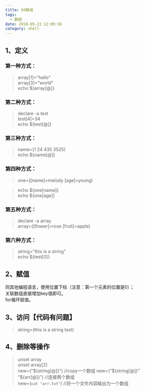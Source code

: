 ```yaml
---
title: 04数组
tags:
  - 数组
date: 2018-05-22 12:09:36
category: shell
---
```

## 1、定义
### 第一种方式：
>array[1]="hello"  
array[3]="world"  
echo ${array[@]}

### 第二种方式：
>declare -a test  
test[4]=34  
echo ${test[@]}

### 第三种方式：
>name=(1 24 435 3525)  
echo ${name[@]}

### 第四种方式：
>one=([name]=melody [age]=young)  
<!--哈哈我是注释，不会在浏览器中显示。echo ${\#one[@]}-->  
>echo ${one[name]}  
echo ${one[age]}

### 第五种方式：
>declare -a array  
array=([flower]=rose [fruit]=apple)  

<!--哈哈我是注释，不会在浏览器中显示:echo ${\#array[@]}-->  
### 第六种方式：
>string="this is a string"  
echo ${test[0]}

## 2、赋值
同其他编程语言，使用位置下标（注意：第一个元素的位置是0）；  
关联数组直接增加key值即可。  
for循环赋值。

## 3、访问【代码有问题】
>string=(this is a string test) 
<!--哈哈我是注释，不会在浏览器中显示:
echo ${string[0]}  
echo ${\#string[0]}    //第一个元素的长度  
echo ${\#string[@]}    //数组的长度     
for((i=0; i<${\#string[@]};i++))  
do  
echo ${string[$i]}  
done  
//切片  
echo ${string[@]:2:3}   
-->   
## 4、删除等操作
>unset  array  
unset  array[2]  
new=("${string[@]}")       //copy一个数组  
new=("${string[@]}" "${arr[@]}")     //连接两个数组  
new=(`cat "arr.txt"`)           //将一个文件内容输出为一个数组

